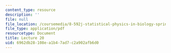 ```yaml
---
content_type: resource
description: ''
file: null
file_location: /coursemedia/8-592j-statistical-physics-in-biology-spring-2011/6962db28108ea1b47ad7c2a902afb6d0_MIT8_592JS11_lec20.pdf
file_type: application/pdf
resourcetype: Document
title: Lecture 20
uid: 6962db28-108e-a1b4-7ad7-c2a902afb6d0
---
```

